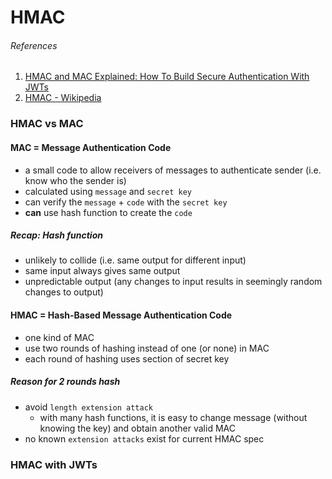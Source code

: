 # HMAC

###### References
1. [HMAC and MAC Explained: How To Build Secure Authentication With JWTs](https://hackernoon.com/hmac-and-mac-explained-how-to-build-secure-authentication-with-jwts-jc8b3ylb
   )
2. [HMAC - Wikipedia](https://en.wikipedia.org/wiki/HMAC)

### HMAC vs MAC

#### MAC = Message Authentication Code 
- a small code to allow receivers of messages to authenticate sender (i.e. know who the sender is)
- calculated using `message` and `secret key`
- can verify the `message` + `code` with the `secret key`
- **can** use hash function to create the `code`

##### Recap: Hash function
- unlikely to collide (i.e. same output for different input)
- same input always gives same output
- unpredictable output (any changes to input results in seemingly random changes to output)

#### HMAC = Hash-Based Message Authentication Code
- one kind of MAC
- use two rounds of hashing instead of one (or none) in MAC
- each round of hashing uses section of secret key

##### Reason for 2 rounds hash
- avoid `length extension attack`
    - with many hash functions, it is easy to change message (without knowing the key) and obtain another valid MAC
- no known `extension attacks` exist for current HMAC spec

### HMAC with JWTs
